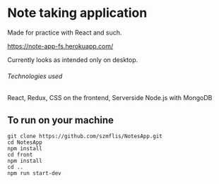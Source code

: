 # Note taking application

Made for practice with React and such.

https://note-app-fs.herokuapp.com/

Currently looks as intended only on desktop. 

###### Technologies used
React, Redux, CSS on the frontend, Serverside Node.js with MongoDB

## To run on your machine

```
git clone https://github.com/szmflis/NotesApp.git
cd NotesApp
npm install
cd front
npm install
cd ..
npm run start-dev
```
